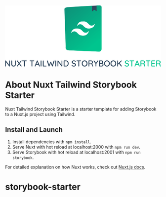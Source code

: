 ![Nuxt Tailwind Storybook Starter](https://github.com/TheShadowSmith/nuxt-tailwind-storybook-starter/blob/master/assets/logo.png "Nuxt Tailwind Storybook Starter")

# About Nuxt Tailwind Storybook Starter
Nuxt Tailwind Storybook Starter is a starter template for adding Storybook to a Nuxt.js project using Tailwind.

## Install and Launch
1. Install dependencies with `npm install`.
2. Serve Nuxt with hot reload at localhost:2000 with `npm run dev`.
3. Serve Storybook with hot reload at localhost:2001 with `npm run storybook`.

For detailed explanation on how Nuxt works, check out [Nuxt.js docs](https://nuxtjs.org).
# storybook-starter
